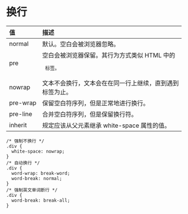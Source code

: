 # 换行


| 值       | 描述                                                         |
| :------- | :----------------------------------------------------------- |
| normal   | 默认。空白会被浏览器忽略。                                   |
| pre      | 空白会被浏览器保留。其行为方式类似 HTML 中的 <pre> 标签。    |
| nowrap   | 文本不会换行，文本会在在同一行上继续，直到遇到 <br> 标签为止。 |
| pre-wrap | 保留空白符序列，但是正常地进行换行。                         |
| pre-line | 合并空白符序列，但是保留换行符。                             |
| inherit  | 规定应该从父元素继承 white-space 属性的值。                  |





```
/* 强制不换行 */
.div {
  white-space: nowrap;
}
/* 自动换行 */
.div {
  word-wrap: break-word;
  word-break: normal;
}
/* 强制英文单词断行 */
.div {
  word-break: break-all;
}
```
